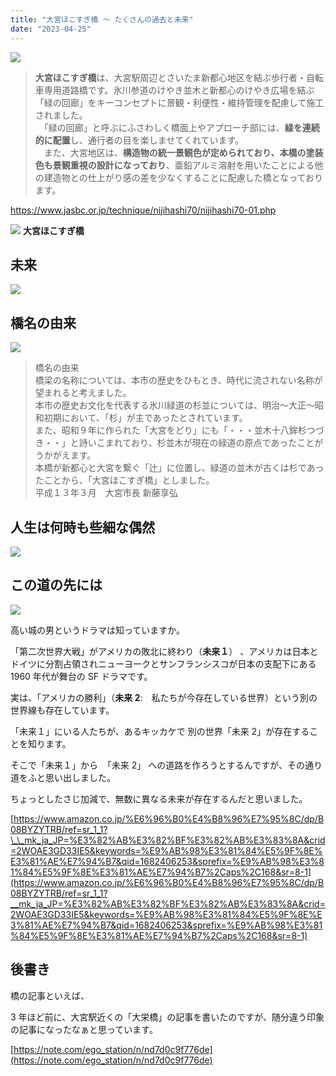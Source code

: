 ```yaml
---
title: "大宮ほこすぎ橋 〜 たくさんの過去と未来"
date: "2023-04-25"
---
```


![](https://assets.st-note.com/production/uploads/images/103910704/rectangle_large_type_2_3855143c1314cc3bca268cbb83647035.jpeg?width=800)

> **大宮ほこすぎ橋**は、大宮駅周辺とさいたま新都心地区を結ぶ歩行者・自転車専用道路橋です。氷川参道のけやき並木と新都心のけやき広場を結ぶ「緑の回廊」をキーコンセプトに景観・利便性・維持管理を配慮して施工されました。  
> 　｢緑の回廊」と呼ぶにふさわしく橋面上やアプローチ部には、**緑を連続的に配置**し、通行者の目を楽しませてくれています。  
> 　また、大宮地区は、**構造物の統一景観色が定められており、本橋の塗装色も景観重視の設計になっており**、亜鉛アルミ溶射を用いたことによる他の建造物との仕上がり感の差を少なくすることに配慮した橋となっております。

https://www.jasbc.or.jp/technique/nijihashi70/nijihashi70-01.php

![](https://assets.st-note.com/img/1682411857282-G3Z8Kuvpj9.jpg) **大宮ほこすぎ橋**

## 未来

![](https://assets.st-note.com/img/1682396554243-bSoxLOKTbL.png)

## 橋名の由来

![](https://assets.st-note.com/img/1682404559751-VVM898jOMs.jpg)

> 橋名の由来  
> 橋梁の名称については、本市の歴史をひもとき、時代に流されない名称が望まれると考えました。  
> 本市の歴史お文化を代表する氷川緑道の杉並については、明治～大正～昭和初期において、「杉」が主であったとされています。  
> また、昭和９年に作られた「大宮をどり」にも「・・・並木十八鉾杉つづき・・」と詩いこまれており、杉並木が現在の緑道の原点であったことがうかがえます。  
> 本橋が新都心と大宮を繋ぐ「辻」に位置し、緑道の並木が古くは杉であったことから、「大宮ほこすぎ橋」としました。  
> 平成１３年３月　大宮市長 新藤享弘

## 人生は何時も些細な偶然

![](https://assets.st-note.com/img/1682401184459-BjiodyD4kc.png)

## この道の先には

![](https://assets.st-note.com/img/1682393595788-IOyWnfYGYl.png)

高い城の男というドラマは知っていますか。

「第二次世界大戦」がアメリカの敗北に終わり（**未来１**） 、アメリカは日本とドイツに分割占領されニューヨークとサンフランシスコが日本の支配下にある 1960 年代が舞台の SF ドラマです。

実は、「アメリカの勝利」（**未来 2**:　私たちが今存在している世界）という別の世界線も存在しています。

「未来１」にいる人たちが、あるキッカケで 別の世界「未来 2」が存在することを知ります。

そこで「未来１」から  「未来 2」 への道路を作ろうとするんですが、その通り道をふと思い出しました。

ちょっとしたさじ加減で、無数に異なる未来が存在するんだと思いました。

[https://www.amazon.co.jp/%E6%96%B0%E4%B8%96%E7%95%8C/dp/B08BYZYTRB/ref=sr_1_1?\_\_mk_ja_JP=%E3%82%AB%E3%82%BF%E3%82%AB%E3%83%8A&crid=2WOAE3GD33IE5&keywords=%E9%AB%98%E3%81%84%E5%9F%8E%E3%81%AE%E7%94%B7&qid=1682406253&sprefix=%E9%AB%98%E3%81%84%E5%9F%8E%E3%81%AE%E7%94%B7%2Caps%2C168&sr=8-1](https://www.amazon.co.jp/%E6%96%B0%E4%B8%96%E7%95%8C/dp/B08BYZYTRB/ref=sr_1_1?__mk_ja_JP=%E3%82%AB%E3%82%BF%E3%82%AB%E3%83%8A&crid=2WOAE3GD33IE5&keywords=%E9%AB%98%E3%81%84%E5%9F%8E%E3%81%AE%E7%94%B7&qid=1682406253&sprefix=%E9%AB%98%E3%81%84%E5%9F%8E%E3%81%AE%E7%94%B7%2Caps%2C168&sr=8-1)

## 後書き

橋の記事といえば、

3 年ほど前に、大宮駅近くの「大栄橋」の記事を書いたのですが、随分違う印象の記事になったなぁと思っています。

[https://note.com/ego_station/n/nd7d0c9f776de](https://note.com/ego_station/n/nd7d0c9f776de)
